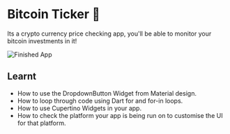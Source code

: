 # Bitcoin Ticker 🤑

Its a crypto currency price checking app, you'll be able to monitor your bitcoin investments in it!

![Finished App](https://github.com/londonappbrewery/Images/blob/master/bitcoin-flutter-demo.gif)

## Learnt

- How to use the DropdownButton Widget from Material design.
- How to loop through code using Dart for and for-in loops.
- How to use Cupertino Widgets in your app.
- How to check the platform your app is being run on to customise the UI for that platform.

